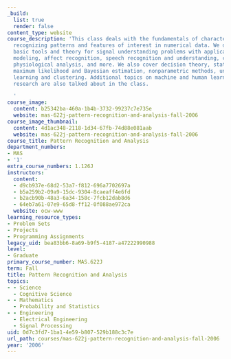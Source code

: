 ```yaml
---
_build:
  list: true
  render: false
content_type: website
course_description: 'This class deals with the fundamentals of characterizing and
  recognizing patterns and features of interest in numerical data. We discuss the
  basic tools and theory for signal understanding problems with applications to user
  modeling, affect recognition, speech recognition and understanding, computer vision,
  physiological analysis, and more. We also cover decision theory, statistical classification,
  maximum likelihood and Bayesian estimation, nonparametric methods, unsupervised
  learning and clustering. Additional topics on machine and human learning from active
  research are also talked about in the class.

  '
course_image:
  content: b25342ba-460a-1b4b-3732-99237c7e735e
  website: mas-622j-pattern-recognition-and-analysis-fall-2006
course_image_thumbnail:
  content: 4d1ac348-2118-1d34-67fb-74d88e081aab
  website: mas-622j-pattern-recognition-and-analysis-fall-2006
course_title: Pattern Recognition and Analysis
department_numbers:
- MAS
- '1'
extra_course_numbers: 1.126J
instructors:
  content:
  - d9cb937e-68d2-53a7-f812-696a7702697a
  - b5a259b2-09a9-15dc-9304-8caeaff4e6fd
  - b2acb90b-48a3-6a34-158c-7fcb12dab8d6
  - 64eb7a61-07e9-65d8-ff12-0f088ae972ca
  website: ocw-www
learning_resource_types:
- Problem Sets
- Projects
- Programming Assignments
legacy_uid: bea83bb6-8a69-b9f5-4187-a47222990988
level:
- Graduate
primary_course_number: MAS.622J
term: Fall
title: Pattern Recognition and Analysis
topics:
- - Science
  - Cognitive Science
- - Mathematics
  - Probability and Statistics
- - Engineering
  - Electrical Engineering
  - Signal Processing
uid: 0d7c3fd7-1ba1-4e59-b807-529b188c3c7e
url_path: courses/mas-622j-pattern-recognition-and-analysis-fall-2006
year: '2006'
---
```

